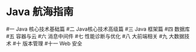 # Java 航海指南
#一 Java 核心技术基础篇
#二 Java核心技术高级篇
#三 Java 框架篇
#四 数据库
#五 容器与云
#六 消息中间件
#七 性能诊断与优化
#八 大前端相关
#九 大数据技术
#十 版本管理
#十一 Web 安全
